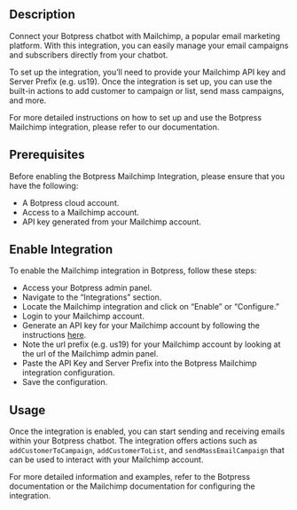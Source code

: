 ## Description
Connect your Botpress chatbot with Mailchimp, a popular email marketing platform. With this integration, you can easily manage your email campaigns and subscribers directly from your chatbot.

To set up the integration, you’ll need to provide your Mailchimp API key and Server Prefix (e.g. us19). Once the integration is set up, you can use the built-in actions to add customer to campaign or list, send mass campaigns, and more.

For more detailed instructions on how to set up and use the Botpress Mailchimp integration, please refer to our documentation.

## Prerequisites

Before enabling the Botpress Mailchimp Integration, please ensure that you have the following:

- A Botpress cloud account.
- Access to a Mailchimp account.
- API key generated from your Mailchimp account.

## Enable Integration

To enable the Mailchimp integration in Botpress, follow these steps:

- Access your Botpress admin panel.
- Navigate to the “Integrations” section.
- Locate the Mailchimp integration and click on “Enable” or “Configure.”
- Login to your Mailchimp account.
- Generate an API key for your Mailchimp account by following the instructions [here](https://mailchimp.com/help/about-api-keys/#Generate_an_API_key).
- Note the url prefix (e.g. us19) for your Mailchimp account by looking at the url of the Mailchimp admin panel.
- Paste the API Key and Server Prefix into the Botpress Mailchimp integration configuration.
- Save the configuration.

## Usage

Once the integration is enabled, you can start sending and receiving emails within your Botpress chatbot. The integration offers actions such as `addCustomerToCampaign`, `addCustomerToList`, and `sendMassEmailCampaign` that can be used to interact with your Mailchimp account.

For more detailed information and examples, refer to the Botpress documentation or the Mailchimp documentation for configuring the integration.

